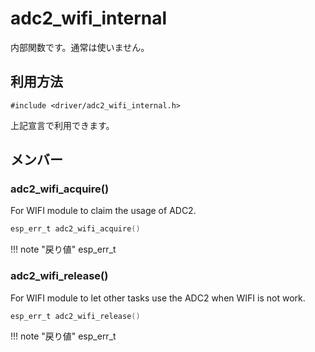 # adc2_wifi_internal

内部関数です。通常は使いません。

## 利用方法
```
#include <driver/adc2_wifi_internal.h>
```

上記宣言で利用できます。

## メンバー

### adc2_wifi_acquire()
For WIFI module to claim the usage of ADC2.



```c
esp_err_t adc2_wifi_acquire()
```

!!! note "戻り値"
	esp_err_t



### adc2_wifi_release()
For WIFI module to let other tasks use the ADC2 when WIFI is not work.



```c
esp_err_t adc2_wifi_release()
```

!!! note "戻り値"
	esp_err_t



